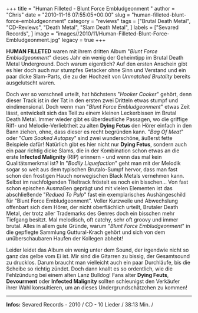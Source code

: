 +++
title = "Human Filleted - Blunt Force Embludgeonment "
author = "Chris"
date = "2010-11-16 07:55:05+00:00"
slug = "human-filleted-blunt-force-embludgeonment"
category = "reviews"
tags = ["Brutal Death Metal", "CD-Reviews", "Death Metal", "Slam Death Metal", ]
labels = ["Sevared Records", ]
image = "images//2010/11/Human-Filleted-Blunt-Force-Embludgeonment.jpg"
legacy = true
+++

**HUMAN FILLETED** waren mit ihrem dritten Album "_Blunt Force Embludgeonment_" dieses Jahr ein wenig der Geheimtipp im Brutal Death Metal Underground. Doch warum eigentlich? Auf den ersten Anschein gibt es hier doch auch nur stumpfes Getacker ohne Sinn und Verstand und ein paar dicke Slam-Parts, die zu der Hochzeit von _Unmatched Brutality_ bereits ausgelutscht waren.

Doch wer so vorschnell urteilt, hat höchstens "_Hooker Cooker_" gehört, denn dieser Track ist in der Tat in den ersten zwei Dritteln etwas stumpf und eindimensional. Doch wenn man "_Blunt Force Embludgeonment_" etwas Zeit lässt, entwickelt sich das Teil zu einem kleinen Leckerbissen im Brutal Death Metal. Immer wieder gibt es überdeutliche Passagen, wo die griffige Riff- und Melodie-Verliebtheit zu alten **Dying Fetus** den Hörer einfach in den Bann ziehen, ohne, dass dieser es recht begründen kann. "_Bag Of Meat_" oder "_Cum Soaked Autopsy_" sind zwei wunderschöne, äußerst fette Beispiele dafür! Natürlich gibt es hier nicht nur **Dying Fetus**, sondern auch ein paar richtig dicke Slams, die in der Kombination schon etwas an die erste **Infected Malignity** (RIP) erinnern - und wenn das mal kein Qualitätsmerkmal ist?
In "_Bodily Liquefaction_" geht man mit der Melodik sogar so weit aus dem typischen Brutalo-Sumpf hervor, dass man fast schon den frostigen Hauch norwegischen Black Metals vernehmen kann. Selbst im nachfolgenden Titeltrack fröstelt es noch ein bisschen...
Von fast schon epischen Ausmaßen geprägt und mit vielen Elementen ist das  abschließende "_Redued To Pulp_" fast ein exemplarisches Aushängeschild für "Blunt Force Embludgeonment". Voller Kurzweile und Abwechslung offenbart sich dem Hörer, der nicht oberflächlich urteilt, Brutaler Death Metal, der trotz aller Trademarks des Genres doch ein bisschen mehr Tiefgang besitzt. Mal melodisch, oft catchy, sehr oft groovy und immer brutal.
Alles in allem gute Gründe, warum "_Blunt Force Embludgeonment_" in die gepflegte Sammlung Guttural-Krach gehört und sich von dem unüberschaubaren Haufen der Kollegen abhebt!

Leider leidet das Album ein wenig unter dem Sound, der irgendwie nicht so ganz das gelbe vom Ei ist. Mir sind die Gitarren zu bissig, der Gesamtsound zu drucklos.  Darum braucht man vielleicht auch ein paar Durchläufe, bis die Scheibe so richtig zündet. Doch dann knallt es so ordentlich, wie die Fehlzündung bei einem alten Lanz Bulldog!
Fans alter **Dying Feuts**, **Devourment** oder **Infected Malignity** sollten schleunigst den Verkäufer ihrer Wahl konsultieren, um an dieses Undergrundschätzchen zu kommen!





---
**Infos:**
Sevared Records - 2010 / 
CD - 10 Lieder / 38:13 Min. / 
